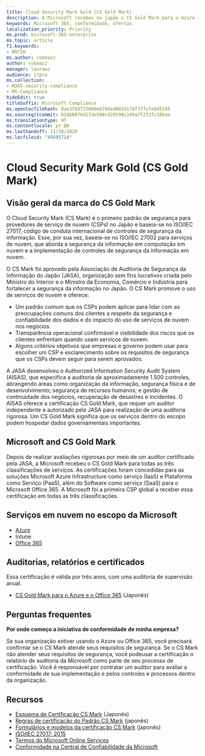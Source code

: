 ```yaml
---
title: Cloud Security Mark Gold (CS Gold Mark)
description: A Microsoft recebeu no japão o CS Gold Mark para o Azure (IaaS e PaaS) e o Office 365 (SaaS).
keywords: Microsoft 365, conformidade, ofertas
localization_priority: Priority
ms.prod: microsoft-365-enterprise
ms.topic: article
f1.keywords:
- NOCSH
ms.author: robmazz
author: robmazz
manager: laurawi
audience: itpro
ms.collection:
- M365-security-compliance
- MS-Compliance
hideEdit: true
titleSuffix: Microsoft Compliance
ms.openlocfilehash: 8ae3f837336b0eb79ded802d17df37fefe8d5245
ms.sourcegitcommit: 626b0076d133e588cd28598c149a7f272fc18bae
ms.translationtype: HT
ms.contentlocale: pt-BR
ms.lasthandoff: 11/30/2020
ms.locfileid: "49505714"
---
```

# <a name="cloud-security-mark-gold-cs-gold-mark"></a>Cloud Security Mark Gold (CS Gold Mark)

## <a name="cs-gold-mark-overview"></a>Visão geral da marca do CS Gold Mark

O Cloud Security Mark (CS Mark) é o primeiro padrão de segurança para provedores de serviço de nuvem (CSPs) no Japão e baseia-se no ISO/IEC 27017, código de conduta internacional de controles de segurança da informação. Esse, por sua vez, baseia-se no ISO/IEC 27002 para serviços de nuvem, que aborda a segurança da informação em computação em nuvem e a implementação de controles de segurança da informação em nuvem.

O CS Mark foi aprovado pela Associação de Auditoria de Segurança da Informação do Japão (JASA), organização sem fins lucrativos criada pelo Ministro do Interior e o Ministro da Economia, Comércio e Indústria para fortalecer a segurança da informação no Japão. O CS Mark promove o uso de serviços de nuvem e oferece:

- Um padrão comum que os CSPs podem aplicar para lidar com as preocupações comuns dos clientes a respeito da segurança e confiabilidade dos dados e do impacto do uso de serviços de nuvem nos negócios.
- Transparência operacional confirmável e visibilidade dos riscos que os clientes enfrentam quando usam serviços de nuvem.
- Alguns critérios objetivos que empresas e governo podem usar para escolher um CSP e esclarecimento sobre os requisitos de segurança que os CSPs devem seguir para serem aprovados.

A JASA desenvolveu o Authorized Information Security Audit System (AISAS), que especifica a auditoria de aproximadamente 1.500 controles, abrangendo áreas como organização da informação, segurança física e de desenvolvimento; segurança de recursos humanos; e gestão de continuidade dos negócios, recuperação de desastres e incidentes. O AISAS oferece a certificação CS Gold Mark, que requer um auditor independente e autorizado pela JASA para realização de uma auditoria rigorosa. Um CS Gold Mark significa que os serviços dentro do escopo podem hospedar dados governamentais importantes.

## <a name="microsoft-and-cs-gold-mark"></a>Microsoft and CS Gold Mark

Depois de realizar avaliações rigorosas por meio de um auditor certificado pela JASA, a Microsoft recebeu o CS Gold Mark para todas as três classificações de serviços. As certificações foram concedidas para as soluções Microsoft Azure Infrastructure como serviço (IaaS) e Plataforma como Serviço (PaaS), além do Software como serviço (SaaS) para o Microsoft Office 365. A Microsoft foi a primeira CSP global a receber essa certificação em todas as três classificações.

## <a name="microsoft-in-scope-cloud-services"></a>Serviços em nuvem no escopo da Microsoft

- [Azure](https://aka.ms/AzureCompliance)
- Intune
- [Office 365](https://go.microsoft.com/fwlink/p/?LinkID=2077751)

## <a name="audits-reports-and-certificates"></a>Auditorias, relatórios e certificados

Essa certificação é válida por três anos, com uma auditoria de supervisão anual.

- [CS Gold Mark para o Azure e o Office 365](https://jcispa.jasa.jp/cs_mark_co/cs_gold_mark_co/) (Japonês)

## <a name="frequently-asked-questions"></a>Perguntas frequentes

**Por onde começo a iniciativa de conformidade de minha empresa?**

Se sua organização estiver usando o Azure ou Office 365, você precisará confirmar se o CS Mark atende seus requisitos de segurança. Se o CS Mark não atender seus requisitos de segurança, você podeusar a certificação o relatório de auditoria da Microsoft como parte de seu processo de certificação. Você é responsável por contratar um auditor para avaliar a conformidade de sua implementação e pelos controles e processos dentro da organização.

## <a name="resources"></a>Recursos

- [Esquema de Certificação CS Mark](https://jcispa.jasa.jp/cloud_security/) (Japonês)
- [Regras de certificação do Padrão CS Mark](https://jcispa.jasa.jp/cloud_security/jcispa_regulation/) (japonês)
- [Formulários e modelos da certificação CS Mark](https://jcispa.jasa.jp/cloud_security/jcispa_regulation_form/) (japonês)
- [ISO/IEC 27017: 2015](https://www.iso.org/iso/home/store/catalogue_tc/catalogue_detail.htm?csnumber=43757)
- [Termos do Microsoft Online Services](https://aka.ms/Online-Services-Terms)
- [Conformidade na Central de Confiabilidade da Microsoft](https://www.microsoft.com/trust-center/compliance/compliance-overview)
